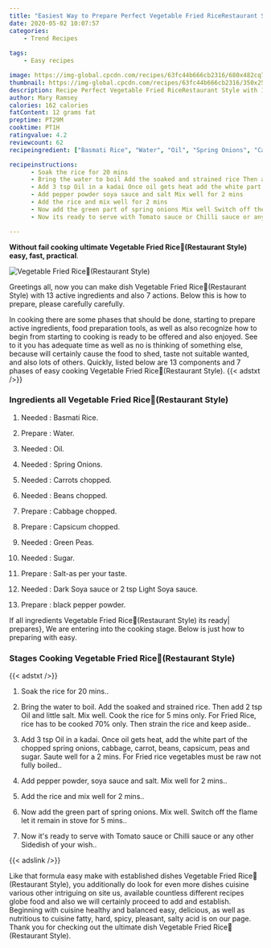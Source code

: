 ```yaml
---
title: "Easiest Way to Prepare Perfect Vegetable Fried RiceRestaurant Style"
date: 2020-05-02 10:07:57
categories:
    - Trend Recipes
    
tags:
    - Easy recipes

image: https://img-global.cpcdn.com/recipes/63fc44b666cb2316/680x482cq70/vegetable-fried-rice🥕restaurant-style-recipe-main-photo.jpg
thumbnail: https://img-global.cpcdn.com/recipes/63fc44b666cb2316/350x250cq70/vegetable-fried-rice🥕restaurant-style-recipe-main-photo.jpg
description: Recipe Perfect Vegetable Fried RiceRestaurant Style with 13 ingredients and 7 stages of easy cooking.
author: Mary Ramsey
calories: 162 calories
fatContent: 12 grams fat
preptime: PT29M
cooktime: PT1H
ratingvalue: 4.2
reviewcount: 62
recipeingredient: ["Basmati Rice", "Water", "Oil", "Spring Onions", "Carrots chopped", "Beans chopped", "Cabbage chopped", "Capsicum chopped", "Green Peas", "Sugar", "Saltas per your taste", "Dark Soya sauce or 2 tsp Light Soya sauce", "black pepper powder"]

recipeinstructions: 
      - Soak the rice for 20 mins 
      - Bring the water to boil Add the soaked and strained rice Then add 2 tsp Oil and little salt Mix well Cook the rice for 5 mins only For Fried Rice rice has to be cooked 70 only Then strain the rice and keep aside 
      - Add 3 tsp Oil in a kadai Once oil gets heat add the white part of the chopped spring onions cabbage carrot beans capsicum peas and sugar Saute well for a 2 mins For Fried rice vegetables must be raw not fully boiled 
      - Add pepper powder soya sauce and salt Mix well for 2 mins 
      - Add the rice and mix well for 2 mins 
      - Now add the green part of spring onions Mix well Switch off the flame let it remain in stove for 5 mins 
      - Now its ready to serve with Tomato sauce or Chilli sauce or any other Sidedish of your wish

---
```




**Without fail cooking ultimate Vegetable Fried Rice🥕(Restaurant Style) easy, fast, practical**. 


![Vegetable Fried Rice🥕(Restaurant Style)](https://img-global.cpcdn.com/recipes/63fc44b666cb2316/680x482cq70/vegetable-fried-rice🥕restaurant-style-recipe-main-photo.jpg "Vegetable Fried Rice🥕(Restaurant Style)")




Greetings all, now you can make dish Vegetable Fried Rice🥕(Restaurant Style) with 13 active ingredients and also 7 actions. Below this is how to prepare, please carefully carefully.

In cooking there are some phases that should be done, starting to prepare active ingredients, food preparation tools, as well as also recognize how to begin from starting to cooking is ready to be offered and also enjoyed. See to it you has adequate time as well as no is thinking of something else, because will certainly cause the food to shed, taste not suitable wanted, and also lots of others. Quickly, listed below are 13 components and 7 phases of easy cooking Vegetable Fried Rice🥕(Restaurant Style).
{{< adstxt />}}

### Ingredients all Vegetable Fried Rice🥕(Restaurant Style)


1. Needed  : Basmati Rice.

1. Prepare  : Water.

1. Needed  : Oil.

1. Needed  : Spring Onions.

1. Needed  : Carrots chopped.

1. Needed  : Beans chopped.

1. Prepare  : Cabbage chopped.

1. Prepare  : Capsicum chopped.

1. Needed  : Green Peas.

1. Needed  : Sugar.

1. Prepare  : Salt-as per your taste.

1. Needed  : Dark Soya sauce or 2 tsp Light Soya sauce.

1. Prepare  : black pepper powder.



If all ingredients Vegetable Fried Rice🥕(Restaurant Style) its ready| prepares}, We are entering into the cooking stage. Below is just how to preparing with easy.

### Stages Cooking Vegetable Fried Rice🥕(Restaurant Style)

{{< adstxt />}}


1. Soak the rice for 20 mins..



1. Bring the water to boil. Add the soaked and strained rice. Then add 2 tsp Oil and little salt. Mix well. Cook the rice for 5 mins only. For Fried Rice, rice has to be cooked 70% only. Then strain the rice and keep aside..



1. Add 3 tsp Oil in a kadai. Once oil gets heat, add the white part of the chopped spring onions, cabbage, carrot, beans, capsicum, peas and sugar. Saute well for a 2 mins. For Fried rice vegetables must be raw not fully boiled..



1. Add pepper powder, soya sauce and salt. Mix well for 2 mins..



1. Add the rice and mix well for 2 mins..



1. Now add the green part of spring onions. Mix well. Switch off the flame let it remain in stove for 5 mins..



1. Now it&#39;s ready to serve with Tomato sauce or Chilli sauce or any other Sidedish of your wish..





{{< adslink />}}

Like that formula easy make with established dishes Vegetable Fried Rice🥕(Restaurant Style), you additionally do look for even more dishes cuisine various other intriguing on site us, available countless different recipes globe food and also we will certainly proceed to add and establish. Beginning with cuisine healthy and balanced easy, delicious, as well as nutritious to cuisine fatty, hard, spicy, pleasant, salty acid is on our page. Thank you for checking out the ultimate dish Vegetable Fried Rice🥕(Restaurant Style).
